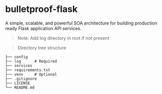 # bulletproof-flask
A simple, scalable, and powerful SOA architecture for building production ready Flask application API services. 

> Note: Add log directory in root if not present

> Directory tree structure  
  
    ├── config
    ├── log      # Required                                
    ├── services
    ├── requirements.txt
    ├── venv     # Optional 
    ├── .gitignore
    ├── LICENSE
    └── README.md
